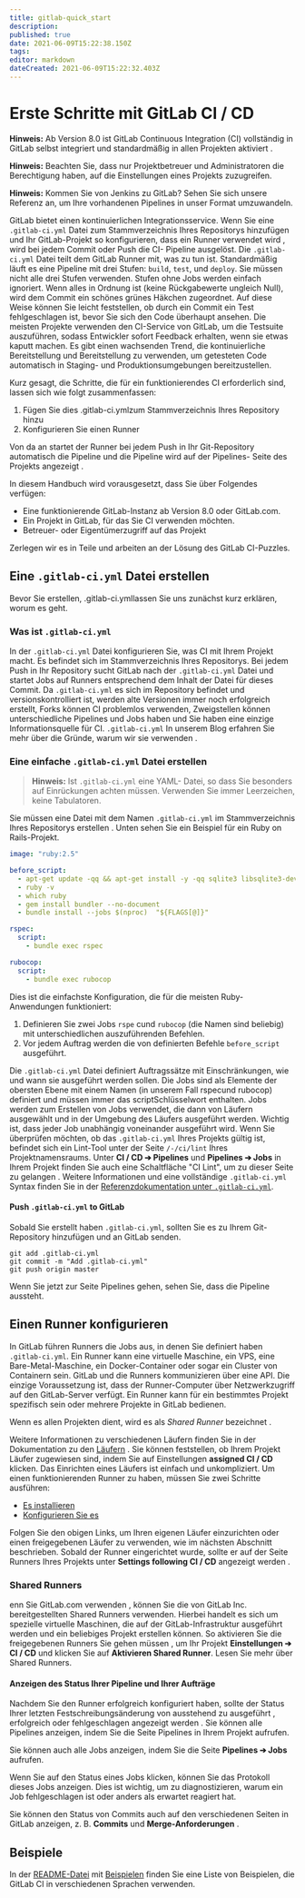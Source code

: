 ```yaml
---
title: gitlab-quick_start
description: 
published: true
date: 2021-06-09T15:22:38.150Z
tags: 
editor: markdown
dateCreated: 2021-06-09T15:22:32.403Z
---
```


# Erste Schritte mit GitLab CI / CD

**Hinweis:** Ab Version 8.0 ist GitLab Continuous Integration (CI) vollständig in GitLab selbst integriert und standardmäßig in allen Projekten aktiviert .

**Hinweis:** Beachten Sie, dass nur Projektbetreuer und Administratoren die Berechtigung haben, auf die Einstellungen eines Projekts zuzugreifen.

**Hinweis:** Kommen Sie von Jenkins zu GitLab? Sehen Sie sich unsere Referenz an, um Ihre vorhandenen Pipelines in unser Format umzuwandeln.

GitLab bietet einen kontinuierlichen Integrationsservice. 
Wenn Sie eine `.gitlab-ci.yml` Datei zum Stammverzeichnis Ihres Repositorys hinzufügen und Ihr GitLab-Projekt so konfigurieren, dass ein Runner verwendet wird , wird bei jedem Commit oder Push die CI- Pipeline ausgelöst.
Die `.gitlab-ci.yml` Datei teilt dem GitLab Runner mit, was zu tun ist. Standardmäßig läuft es eine Pipeline mit drei Stufen: `build`, `test`, und `deploy`.
Sie müssen nicht alle drei Stufen verwenden. Stufen ohne Jobs werden einfach ignoriert.
Wenn alles in Ordnung ist (keine Rückgabewerte ungleich Null), wird dem Commit ein schönes grünes Häkchen zugeordnet. Auf diese Weise können Sie leicht feststellen, ob durch ein Commit ein Test fehlgeschlagen ist, bevor Sie sich den Code überhaupt ansehen.
Die meisten Projekte verwenden den CI-Service von GitLab, um die Testsuite auszuführen, sodass Entwickler sofort Feedback erhalten, wenn sie etwas kaputt machen.
Es gibt einen wachsenden Trend, die kontinuierliche Bereitstellung und Bereitstellung zu verwenden, um getesteten Code automatisch in Staging- und Produktionsumgebungen bereitzustellen.

Kurz gesagt, die Schritte, die für ein funktionierendes CI erforderlich sind, lassen sich wie folgt zusammenfassen:

1. Fügen Sie dies .gitlab-ci.ymlzum Stammverzeichnis Ihres Repository hinzu
2. Konfigurieren Sie einen Runner

Von da an startet der Runner bei jedem Push in Ihr Git-Repository automatisch die Pipeline und die Pipeline wird auf der Pipelines- Seite des Projekts angezeigt .

In diesem Handbuch wird vorausgesetzt, dass Sie über Folgendes verfügen:

* Eine funktionierende GitLab-Instanz ab Version 8.0 oder GitLab.com.
* Ein Projekt in GitLab, für das Sie CI verwenden möchten.
* Betreuer- oder Eigentümerzugriff auf das Projekt

Zerlegen wir es in Teile und arbeiten an der Lösung des GitLab CI-Puzzles.

## Eine `.gitlab-ci.yml` Datei erstellen

Bevor Sie erstellen, .gitlab-ci.ymllassen Sie uns zunächst kurz erklären, worum es geht.

### Was ist `.gitlab-ci.yml`

In der `.gitlab-ci.yml` Datei konfigurieren Sie, was CI mit Ihrem Projekt macht. Es befindet sich im Stammverzeichnis Ihres Repositorys.
Bei jedem Push in Ihr Repository sucht GitLab nach der `.gitlab-ci.yml`
Datei und startet Jobs auf Runners entsprechend dem Inhalt der Datei für dieses Commit.
Da `.gitlab-ci.yml` es sich im Repository befindet und versionskontrolliert ist, werden alte Versionen immer noch erfolgreich erstellt, Forks können CI problemlos verwenden, Zweigstellen können unterschiedliche Pipelines und Jobs haben und Sie haben eine einzige Informationsquelle für CI. `.gitlab-ci.yml` In unserem Blog erfahren Sie mehr über die Gründe, warum wir sie verwenden .

### Eine einfache `.gitlab-ci.yml` Datei erstellen

> **Hinweis:** Ist `.gitlab-ci.yml` eine YAML- Datei, so dass Sie besonders auf Einrückungen achten müssen. Verwenden Sie immer Leerzeichen, keine Tabulatoren.

Sie müssen eine Datei mit dem Namen `.gitlab-ci.yml` im Stammverzeichnis Ihres Repositorys erstellen . Unten sehen Sie ein Beispiel für ein Ruby on Rails-Projekt.

```yml
image: "ruby:2.5"

before_script:
  - apt-get update -qq && apt-get install -y -qq sqlite3 libsqlite3-dev nodejs
  - ruby -v
  - which ruby
  - gem install bundler --no-document
  - bundle install --jobs $(nproc)  "${FLAGS[@]}"

rspec:
  script:
    - bundle exec rspec

rubocop:
  script:
    - bundle exec rubocop

```

Dies ist die einfachste Konfiguration, die für die meisten Ruby-Anwendungen funktioniert:

1. Definieren Sie zwei Jobs `rspe` cund `rubocop` (die Namen sind beliebig) mit unterschiedlichen auszuführenden Befehlen.
2. Vor jedem Auftrag werden die von definierten Befehle `before_script` ausgeführt.

Die `.gitlab-ci.yml` Datei definiert Auftragssätze mit Einschränkungen, wie und wann sie ausgeführt werden sollen.
Die Jobs sind als Elemente der obersten Ebene mit einem Namen (in unserem Fall rspecund rubocop) definiert und müssen immer das scriptSchlüsselwort enthalten.
Jobs werden zum Erstellen von Jobs verwendet, die dann von Läufern ausgewählt und in der Umgebung des Läufers ausgeführt werden.
Wichtig ist, dass jeder Job unabhängig voneinander ausgeführt wird.
Wenn Sie überprüfen möchten, ob das `.gitlab-ci.yml` Ihres Projekts gültig ist, befindet sich ein Lint-Tool unter der Seite `/-/ci/lint` Ihres Projektnamensraums.
Unter **CI / CD ➔ Pipelines** und **Pipelines ➔ Jobs** in Ihrem Projekt finden Sie auch eine Schaltfläche "CI Lint", um zu dieser Seite zu gelangen .
Weitere Informationen und eine vollständige `.gitlab-ci.yml` Syntax finden Sie in der [Referenzdokumentation unter `.gitlab-ci.yml`](https://gitlab.com/help/ci/yaml/README.md).

#### Push `.gitlab-ci.yml` to GitLab

Sobald Sie erstellt haben `.gitlab-ci.yml`, sollten Sie es zu Ihrem Git-Repository hinzufügen und an GitLab senden.

```
git add .gitlab-ci.yml
git commit -m "Add .gitlab-ci.yml"
git push origin master

```

Wenn Sie jetzt zur Seite Pipelines gehen, sehen Sie, dass die Pipeline aussteht.

## Einen Runner konfigurieren

In GitLab führen Runners die Jobs aus, in denen Sie definiert haben `.gitlab-ci.yml`. 
Ein Runner kann eine virtuelle Maschine, ein VPS, eine Bare-Metal-Maschine, ein Docker-Container oder sogar ein Cluster von Containern sein. 
GitLab und die Runners kommunizieren über eine API. 
Die einzige Voraussetzung ist, dass der Runner-Computer über Netzwerkzugriff auf den GitLab-Server verfügt.
Ein Runner kann für ein bestimmtes Projekt spezifisch sein oder mehrere Projekte in GitLab bedienen.

Wenn es allen Projekten dient, wird es als _Shared Runner_ bezeichnet .

Weitere Informationen zu verschiedenen Läufern finden Sie in der Dokumentation zu den [Läufern](https://gitlab.com/help/ci/runners/README.md) .
Sie können feststellen, ob Ihrem Projekt Läufer zugewiesen sind, indem Sie auf Einstellungen **assigned CI / CD** klicken.
Das Einrichten eines Läufers ist einfach und unkompliziert.
Um einen funktionierenden Runner zu haben, müssen Sie zwei Schritte ausführen:

* [Es installieren](https://docs.gitlab.com/runner/install/)
* [Konfigurieren Sie es](https://gitlab.com/help/ci/runners/README.md#registering-a-specific-runner)

Folgen Sie den obigen Links, um Ihren eigenen Läufer einzurichten oder einen freigegebenen Läufer zu verwenden, wie im nächsten Abschnitt beschrieben.
Sobald der Runner eingerichtet wurde, sollte er auf der Seite Runners Ihres Projekts unter **Settings following CI / CD** angezeigt werden .

### Shared Runners

enn Sie GitLab.com verwenden , können Sie die von GitLab Inc. bereitgestellten Shared Runners verwenden.
Hierbei handelt es sich um spezielle virtuelle Maschinen, die auf der GitLab-Infrastruktur ausgeführt werden und ein beliebiges Projekt erstellen können.
So aktivieren Sie die freigegebenen Runners Sie gehen müssen , um Ihr Projekt **Einstellungen ➔ CI / CD** und klicken Sie auf **Aktivieren Shared Runner**.
Lesen Sie mehr über Shared Runners.

#### Anzeigen des Status Ihrer Pipeline und Ihrer Aufträge

Nachdem Sie den Runner erfolgreich konfiguriert haben, sollte der Status Ihrer letzten Festschreibungsänderung von ausstehend zu ausgeführt , erfolgreich oder fehlgeschlagen angezeigt werden .
Sie können alle Pipelines anzeigen, indem Sie die Seite Pipelines in Ihrem Projekt aufrufen.

Sie können auch alle Jobs anzeigen, indem Sie die Seite **Pipelines ➔ Jobs** aufrufen.

Wenn Sie auf den Status eines Jobs klicken, können Sie das Protokoll dieses Jobs anzeigen. Dies ist wichtig, um zu diagnostizieren, warum ein Job fehlgeschlagen ist oder anders als erwartet reagiert hat.

Sie können den Status von Commits auch auf den verschiedenen Seiten in GitLab anzeigen, z. B. **Commits** und **Merge-Anforderungen** .

## Beispiele

In der [README-Datei](https://gitlab.com/help/ci/examples/README.md) mit [Beispielen](https://gitlab.com/help/ci/examples/README.md) finden Sie eine Liste von Beispielen, die GitLab CI in verschiedenen Sprachen verwenden.

